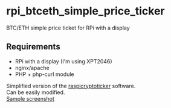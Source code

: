# rpi_btceth_simple_price_ticker
BTC/ETH simple price ticket for RPi with a display

## Requirements
- RPi with a display (I'm using XPT2046)
- nginx/apache
- PHP + php-curl module

Simplified version of the [raspicryptoticker](https://github.com/cedricwalter/raspicryptoticker/tree/master/bitcoin) software.  
Can be easily modified.  
[Sample screenshot](https://ethbian.org/images/btceth_ticker/rpi_btceth_simple_price_ticker.png)  